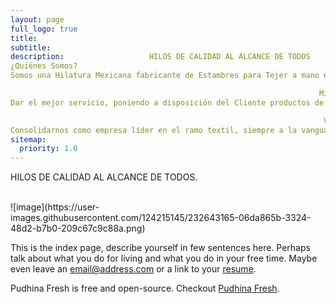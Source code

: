 ```yaml
---
layout: page
full_logo: true
title: 
subtitle: 
description:                   HILOS DE CALIDAD AL ALCANCE DE TODOS
¿Quiénes Somos?
Somos una Hilatura Mexicana fabricante de Estambres para Tejer a mano e Hilo para la Industria Textil desde el año de 1928, siempre ofreciendo el mejor servicio con                                         productos de excelente calidad a un precio al alcance de todos.

                                                                     Misión
Dar el mejor servicio, poniendo a disposición del Cliente productos de Excelente Calidad y con un Precio al Alcance de todos, que los mantiene en la preferencia del                                                              fabricante y consumidor.

                                                                      Visión
Consolidarnos como empresa líder en el ramo textil, siempre a la vanguardia en calidad y colores para cubrir satisfactoriamente las necesidades de nuestros Clientes.
sitemap:
  priority: 1.0
---
```

<p class="describe-text">HILOS DE CALIDAD AL ALCANCE DE TODOS.</p>
<br>
![image](https://user-images.githubusercontent.com/124215145/232643165-06da865b-3324-48d2-b7b0-209c67c9c88a.png)

This is the index page, describe yourself in few sentences here. Perhaps talk about what you do for living and what you do in your free time. Maybe even leave an [email@address.com](#) or a link to your [resume](#).

Pudhina Fresh is free and open-source. Checkout [Pudhina Fresh](https://github.com/ritijjain/pudhina-fresh).

<br>
<br>
<br>
<br>
<br>
<br>
<br>
